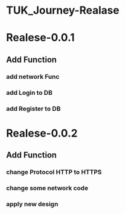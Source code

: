 # TUK_Journey-Realase

# Realese-0.0.1
## Add Function
### add network Func
### add Login to DB
### add Register to DB

# Realese-0.0.2
## Add Function
### change Protocol HTTP to HTTPS
### change some network code
### apply new design
